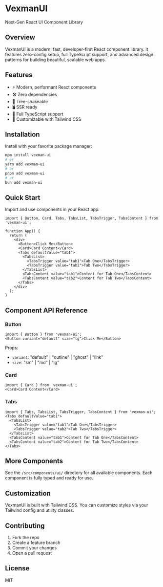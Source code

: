 # VexmanUI

Next-Gen React UI Component Library

## Overview
VexmanUI is a modern, fast, developer-first React component library. It features zero-config setup, full TypeScript support, and advanced design patterns for building beautiful, scalable web apps.

## Features
- ⚡ Modern, performant React components
- 🛠️ Zero dependencies
- 🌲 Tree-shakeable
- 🖥️ SSR ready
- 🧩 Full TypeScript support
- 🎨 Customizable with Tailwind CSS

## Installation

Install with your favorite package manager:

```bash
npm install vexman-ui
# or
yarn add vexman-ui
# or
pnpm add vexman-ui
# or
bun add vexman-ui
```

## Quick Start

Import and use components in your React app:

```tsx
import { Button, Card, Tabs, TabsList, TabsTrigger, TabsContent } from 'vexman-ui';

function App() {
  return (
    <div>
      <Button>Click Me</Button>
      <Card>Card Content</Card>
      <Tabs defaultValue="tab1">
        <TabsList>
          <TabsTrigger value="tab1">Tab One</TabsTrigger>
          <TabsTrigger value="tab2">Tab Two</TabsTrigger>
        </TabsList>
        <TabsContent value="tab1">Content for Tab One</TabsContent>
        <TabsContent value="tab2">Content for Tab Two</TabsContent>
      </Tabs>
    </div>
  );
}
```

## Component API Reference

### Button
```tsx
import { Button } from 'vexman-ui';
<Button variant="default" size="lg">Click Me</Button>
```
Props:
- `variant`: "default" | "outline" | "ghost" | "link"
- `size`: "sm" | "md" | "lg"

### Card
```tsx
import { Card } from 'vexman-ui';
<Card>Card Content</Card>
```

### Tabs
```tsx
import { Tabs, TabsList, TabsTrigger, TabsContent } from 'vexman-ui';
<Tabs defaultValue="tab1">
  <TabsList>
    <TabsTrigger value="tab1">Tab One</TabsTrigger>
    <TabsTrigger value="tab2">Tab Two</TabsTrigger>
  </TabsList>
  <TabsContent value="tab1">Content for Tab One</TabsContent>
  <TabsContent value="tab2">Content for Tab Two</TabsContent>
</Tabs>
```

## More Components
See the `/src/components/ui/` directory for all available components. Each component is fully typed and ready for use.

## Customization
VexmanUI is built with Tailwind CSS. You can customize styles via your Tailwind config and utility classes.

## Contributing
1. Fork the repo
2. Create a feature branch
3. Commit your changes
4. Open a pull request

## License
MIT
